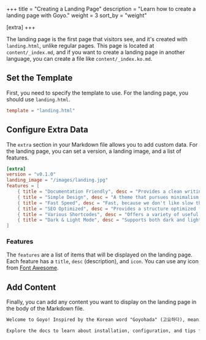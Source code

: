 +++
title = "Creating a Landing Page"
description = "Learn how to create a landing page with Goyo."
weight = 3
sort_by = "weight"

[extra]
+++

The landing page is the first page that visitors see, and it's created with `landing.html`, unlike regular pages. This page is located at `content/_index.md`, and if you want to create a landing page in another language, you can create a file like `content/_index.ko.md`.

## Set the Template

First, you need to specify the template to use. For the landing page, you should use `landing.html`.

```toml
template = "landing.html"
```

## Configure Extra Data

The `extra` section in your Markdown file allows you to add custom data. For the landing page, you can set a version, a landing image, and a list of features.

```toml
[extra]
version = "v0.1.0"
landing_image = "/images/landing.jpg"
features = [
    { title = "Documentation Friendly", desc = "Provides a clean writing experience for documentation.", icon = "fa-solid fa-book" },
    { title = "Simple Design", desc = "A theme that pursues minimalism.", icon = "fa-solid fa-minimize" },
    { title = "Fast Speed", desc = "Fast, because we don't like slow things.", icon = "fa-solid fa-bolt" },
    { title = "SEO Optimized", desc = "Provides a structure optimized for search engines.", icon = "fa-solid fa-magnifying-glass-chart" },
    { title = "Various Shortcodes", desc = "Offers a variety of useful shortcodes.", icon = "fa-solid fa-code" },
    { title = "Dark & Light Mode", desc = "Supports both dark and light modes.", icon = "fa-solid fa-circle-half-stroke" },
]
```

### Features

The `features` are a list of items that will be displayed on the landing page. Each feature has a `title`, `desc` (description), and `icon`. You can use any icon from [Font Awesome](https://fontawesome.com/).

## Add Content

Finally, you can add any content you want to display on the landing page in the body of the Markdown file.

```markdown
Welcome to Goyo! Inspired by the Korean word "Goyohada" (고요하다), meaning calm or serene, Goyo is a Zola theme that aims for simplicity and clean documentation. With Goyo, you can easily create beautiful and practical documentation pages.

Explore the docs to learn about installation, configuration, and tips for customizing your own Goyo!
```
